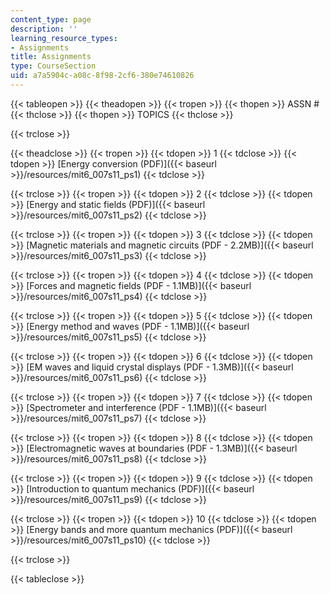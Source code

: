 ```yaml
---
content_type: page
description: ''
learning_resource_types:
- Assignments
title: Assignments
type: CourseSection
uid: a7a5904c-a08c-8f98-2cf6-380e74610826
---
```


{{< tableopen >}}
{{< theadopen >}}
{{< tropen >}}
{{< thopen >}}
ASSN #
{{< thclose >}}
{{< thopen >}}
TOPICS
{{< thclose >}}

{{< trclose >}}

{{< theadclose >}}
{{< tropen >}}
{{< tdopen >}}
1
{{< tdclose >}}
{{< tdopen >}}
[Energy conversion (PDF)]({{< baseurl >}}/resources/mit6_007s11_ps1)
{{< tdclose >}}

{{< trclose >}}
{{< tropen >}}
{{< tdopen >}}
2
{{< tdclose >}}
{{< tdopen >}}
[Energy and static fields (PDF)]({{< baseurl >}}/resources/mit6_007s11_ps2)
{{< tdclose >}}

{{< trclose >}}
{{< tropen >}}
{{< tdopen >}}
3
{{< tdclose >}}
{{< tdopen >}}
[Magnetic materials and magnetic circuits (PDF - 2.2MB)]({{< baseurl >}}/resources/mit6_007s11_ps3)
{{< tdclose >}}

{{< trclose >}}
{{< tropen >}}
{{< tdopen >}}
4
{{< tdclose >}}
{{< tdopen >}}
[Forces and magnetic fields (PDF - 1.1MB)]({{< baseurl >}}/resources/mit6_007s11_ps4)
{{< tdclose >}}

{{< trclose >}}
{{< tropen >}}
{{< tdopen >}}
5
{{< tdclose >}}
{{< tdopen >}}
[Energy method and waves (PDF - 1.1MB)]({{< baseurl >}}/resources/mit6_007s11_ps5)
{{< tdclose >}}

{{< trclose >}}
{{< tropen >}}
{{< tdopen >}}
6
{{< tdclose >}}
{{< tdopen >}}
[EM waves and liquid crystal displays (PDF - 1.3MB)]({{< baseurl >}}/resources/mit6_007s11_ps6)
{{< tdclose >}}

{{< trclose >}}
{{< tropen >}}
{{< tdopen >}}
7
{{< tdclose >}}
{{< tdopen >}}
[Spectrometer and interference (PDF - 1.1MB)]({{< baseurl >}}/resources/mit6_007s11_ps7)
{{< tdclose >}}

{{< trclose >}}
{{< tropen >}}
{{< tdopen >}}
8
{{< tdclose >}}
{{< tdopen >}}
[Electromagnetic waves at boundaries (PDF - 1.3MB)]({{< baseurl >}}/resources/mit6_007s11_ps8)
{{< tdclose >}}

{{< trclose >}}
{{< tropen >}}
{{< tdopen >}}
9
{{< tdclose >}}
{{< tdopen >}}
[Introduction to quantum mechanics (PDF)]({{< baseurl >}}/resources/mit6_007s11_ps9)
{{< tdclose >}}

{{< trclose >}}
{{< tropen >}}
{{< tdopen >}}
10
{{< tdclose >}}
{{< tdopen >}}
[Energy bands and more quantum mechanics (PDF)]({{< baseurl >}}/resources/mit6_007s11_ps10)
{{< tdclose >}}

{{< trclose >}}

{{< tableclose >}}